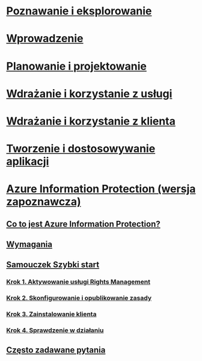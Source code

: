 # [Poznawanie i eksplorowanie](/rights-management/understand-explore/azure-rights-management)
# [Wprowadzenie](/rights-management/get-started/requirements-azure-rms)
# [Planowanie i projektowanie](/rights-management/plan-design/deployment-roadmap)
# [Wdrażanie i korzystanie z usługi](/rights-management/deploy-use/activate-service)
# [Wdrażanie i korzystanie z klienta](/rights-management/rms-client/use-client)
# [Tworzenie i dostosowywanie aplikacji](/rights-management/develop/developers-guide)
# [Azure Information Protection (wersja zapoznawcza)](what-is-information-protection.md)
## [Co to jest Azure Information Protection?](what-is-information-protection.md)
## [Wymagania](requirements-azure-infoprotect.md)
## [Samouczek Szybki start](infoprotect-quick-start-tutorial.md)
### [Krok 1. Aktywowanie usługi Rights Management](infoprotect-tutorial-step1.md)
### [Krok 2. Skonfigurowanie i opublikowanie zasady](infoprotect-tutorial-step2.md)
### [Krok 3. Zainstalowanie klienta](infoprotect-tutorial-step3.md)
### [Krok 4. Sprawdzenie w działaniu](infoprotect-tutorial-step4.md)
## [Często zadawane pytania](faq.md)


<!--HONumber=Jul16_HO3-->


